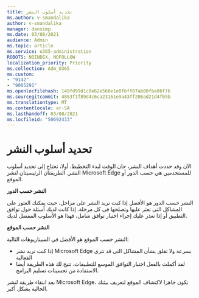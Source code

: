 ```yaml
---
title: تحديد أسلوب النشر
ms.author: v-smandalika
author: v-smandalika
manager: dansimp
ms.date: 03/08/2021
audience: Admin
ms.topic: article
ms.service: o365-administration
ROBOTS: NOINDEX, NOFOLLOW
localization_priority: Priority
ms.collection: Adm_O365
ms.custom:
- "9142"
- "9005291"
ms.openlocfilehash: 149fd99d1c8e62e568e1e8fbff87ab00fba86f76
ms.sourcegitcommit: 4883f1f89d4c6ca23161e9a43ff206ad21d4f09b
ms.translationtype: MT
ms.contentlocale: ar-SA
ms.lasthandoff: 03/08/2021
ms.locfileid: "50692433"
---
```

# <a name="determine-your-deployment-method"></a>تحديد أسلوب النشر

الآن وقد حددت أهداف النشر، حان الوقت لبدء التخطيط. أولا، تحتاج إلى تحديد أسلوب النشر. الطريقتان الرئيسيتان لنشر Microsoft Edge للمستخدمين هي حسب الدور أو الموقع.

**النشر حسب الدور**

النشر حسب الدور هو الأفضل إذا كنت تريد النشر على مراحل، حيث يمكنك العثور على المشاكل التي تعثر عليها وتصلحها في كل مرحلة. إذا كانت لديك أسئلة حول توافق التطبيق أو إذا تعذر عليك إجراء اختبار توافق شامل، فهذا هو الأسلوب المفضل لديك.

**النشر حسب الموقع**

النشر حسب الموقع هو الأفضل في السيناريوهات التالية:
- إذا كنت تريد نشر Microsoft Edge بسرعة ولا تقلق بشأن المشاكل التي قد تثري الفعالية
- لقد أكملت بالفعل اختبار التوافق الموسع للتطبيقات. تتيح لك هذه الطريقة أيضا الاستفادة من تحسينات تسليم البرامج.

بعد انتقاء طريقة لنشر Microsoft Edge، تكون جاهزا لاكتشاف الموقع لتعريف بيئتك الحالية بشكل أكبر.
